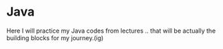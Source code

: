 # Java
Here I will practice my Java codes from lectures .. that will be  actually the building blocks for my journey.(ig)
